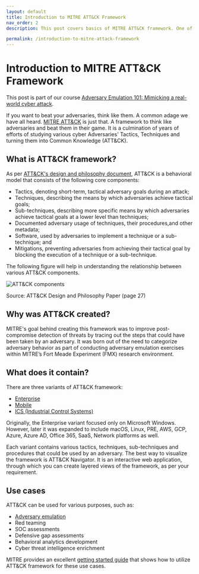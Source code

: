 ```yaml
---
layout: default
title: Introduction to MITRE ATT&CK Framework
nav_order: 2
description: This post covers basics of MITRE ATT&CK framework. One of the use cases of ATT&CK is Adversary Emulation exercises. 

permalink: /introduction-to-mitre-attack-framework
---
```

# Introduction to MITRE ATT&CK Framework

This post is part of our course [Adversary Emulation 101: Mimicking a real-world cyber attack](https://courses.yaksas.in/p/adversary-emulation-101-mimicking-a-real-world-cyber-attack/?product_id=2250813&coupon_code=YCSCAELAUNCHSALE).

If you want to beat your adversaries, think like them. A common adage we have all heard. [MITRE ATT&CK](https://attack.mitre.org/) is just that. A framework to think like adversaries and beat them in their game. It is a culmination of years of efforts of studying various cyber Adversaries' Tactics, Techniques and turning them into Common Knowledge (ATT&CK).

## What is ATT&CK framework?

As per [ATT&CK's design and philosophy document](https://attack.mitre.org/docs/ATTACK_Design_and_Philosophy_March_2020.pdf), ATT&CK is a behavioral model that consists of the following core components:

- Tactics, denoting short-term, tactical adversary goals during an attack;
- Techniques, describing the means by which adversaries achieve tactical goals;
- Sub-techniques, describing more specific means by which adversaries achieve tactical goals at a lower level than techniques;
- Documented adversary usage of techniques, their procedures,and other metadata;
- Software, used by adversaries to implement a technique or a sub-technique; and
- Mitigations, preventing adversaries from achieving their tactical goal by blocking the execution of a technique or a sub-technique.

The following figure will help in understanding the relationship between various ATT&CK components.

![ATT&CK components](https://yaksas.in/ycscblog/wp-content/uploads/2021/01/Screenshot-2021-01-13-at-10.09.30-PM.png)

Source: ATT&CK Design and Philosophy Paper (page 27)

## Why was ATT&CK created?

MITRE's goal behind creating this framework was to improve post-compromise detection of threats by tracing out the steps that could have been taken by an adversary. It was born out of the need to categorize adversary behavior as part of conducting adversary emulation exercises within MITRE’s Fort Meade Experiment (FMX) research environment.

## What does it contain?

There are three variants of ATT&CK framework:

- [Enterprise](https://attack.mitre.org/matrices/enterprise/)
- [Mobile](https://attack.mitre.org/matrices/mobile/)
- [ICS (Industrial Control Systems)](https://collaborate.mitre.org/attackics)


Originally, the Enterprise variant focused only on Microsoft Windows. However, later it was expanded to include macOS, Linux, PRE, AWS, GCP, Azure, Azure AD, Office 365, SaaS, Network platforms as well.

Each variant contains various tactics, techniques, sub-techniques and procedures that could be used by an adversary. The best way to visualize the framework is ATT&CK Navigator. It is an interactive web application, through which you can create layered views of the framework, as per your requirement.

## Use cases

ATT&CK can be used for various purposes, such as:

- [Adversary emulation](https://adversaryemulation.com)
- Red teaming
- SOC assessments
- Defensive gap assessments
- Behavioral analytics development
- Cyber threat intelligence enrichment

MITRE provides an excellent [getting started guide](https://www.mitre.org/sites/default/files/publications/mitre-getting-started-with-attack-october-2019.pdf) that shows how to utilize ATT&CK framework for these use cases.
